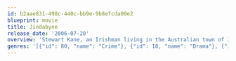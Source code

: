 ```yaml
---
id: b2aae831-498c-440c-bb9e-9b8efcda00e2
blueprint: movie
title: Jindabyne
release_date: '2006-07-20'
overview: 'Stewart Kane, an Irishman living in the Australian town of Jindabyne, is on a fishing trip in isolated hill country with three other men when they discover the body of a murdered girl in the river. Rather than return to the town immediately, they continue fishing and report their gruesome find days later. The story of a murder and a marriage - a film about the things that haunt us.'
genres: '[{"id": 80, "name": "Crime"}, {"id": 18, "name": "Drama"}, {"id": 9648, "name": "Mystery"}, {"id": 53, "name": "Thriller"}]'
---
```


